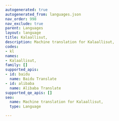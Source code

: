 ```yaml
---
autogenerated: true
autogenerated_from: languages.json
nav_order: 998
nav_exclude: true
parent: Languages
layout: language
title: Kalaallisut,
description: Machine translation for Kalaallisut,
codes:
- kl
names:
- Kalaallisut,
family: []
supported_apis:
- id: baidu
  name: Baidu Translate
- id: alibaba
  name: Alibaba Translate
supported_qe_apis: []
seo:
  name: Machine translation for Kalaallisut,
  type: Language

---
```


